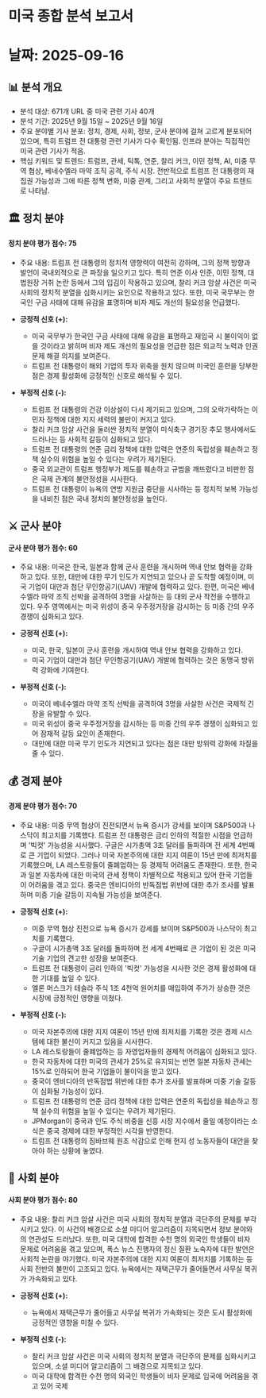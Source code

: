 # 미국 종합 분석 보고서
# 날짜: 2025-09-16

## 📊 분석 개요
- 분석 대상: 671개 URL 중 미국 관련 기사 40개
- 분석 기간: 2025년 9월 15일 ~ 2025년 9월 16일
- 주요 분야별 기사 분포: 정치, 경제, 사회, 정보, 군사 분야에 걸쳐 고르게 분포되어 있으며, 특히 트럼프 전 대통령 관련 기사가 다수 확인됨. 인프라 분야는 직접적인 미국 관련 기사가 적음.
- 핵심 키워드 및 트렌드: 트럼프, 관세, 틱톡, 연준, 찰리 커크, 이민 정책, AI, 미중 무역 협상, 베네수엘라 마약 조직 공격, 주식 시장. 전반적으로 트럼프 전 대통령의 재집권 가능성과 그에 따른 정책 변화, 미중 관계, 그리고 사회적 분열이 주요 트렌드로 나타남.

## 🏛️ 정치 분야
#### 정치 분야 평가 점수: 75
- 주요 내용: 트럼프 전 대통령의 정치적 영향력이 여전히 강하며, 그의 정책 방향과 발언이 국내외적으로 큰 파장을 일으키고 있다. 특히 연준 이사 인준, 이민 정책, 대법원장 거취 논란 등에서 그의 입김이 작용하고 있으며, 찰리 커크 암살 사건은 미국 사회의 정치적 분열을 심화시키는 요인으로 작용하고 있다. 또한, 미국 국무부는 한국인 구금 사태에 대해 유감을 표명하며 비자 제도 개선의 필요성을 언급했다.

*   **긍정적 신호 (+):**
    *   미국 국무부가 한국인 구금 사태에 대해 유감을 표명하고 재입국 시 불이익이 없을 것이라고 밝히며 비자 제도 개선의 필요성을 언급한 점은 외교적 노력과 인권 문제 해결 의지를 보여준다.
    *   트럼프 전 대통령이 해외 기업의 투자 위축을 원치 않으며 미국인 훈련을 당부한 점은 경제 활성화에 긍정적인 신호로 해석될 수 있다.

*   **부정적 신호 (-):**
    *   트럼프 전 대통령의 건강 이상설이 다시 제기되고 있으며, 그의 오락가락하는 이민자 정책에 대한 지지 세력의 불만이 커지고 있다.
    *   찰리 커크 암살 사건을 둘러싼 정치적 분열이 미식축구 경기장 추모 행사에서도 드러나는 등 사회적 갈등이 심화되고 있다.
    *   트럼프 전 대통령의 연준 금리 정책에 대한 압력은 연준의 독립성을 훼손하고 정책 실수의 위험을 높일 수 있다는 우려가 제기된다.
    *   중국 외교관이 트럼프 행정부가 제도를 훼손하고 규범을 깨뜨렸다고 비판한 점은 국제 관계의 불안정성을 시사한다.
    *   트럼프 전 대통령이 뉴욕의 연방 지원금 중단을 시사하는 등 정치적 보복 가능성을 내비친 점은 국내 정치의 불안정성을 높인다.

## ⚔️ 군사 분야
#### 군사 분야 평가 점수: 60
- 주요 내용: 미국은 한국, 일본과 함께 군사 훈련을 개시하며 역내 안보 협력을 강화하고 있다. 또한, 대만에 대한 무기 인도가 지연되고 있으나 곧 도착할 예정이며, 미국 기업이 대만과 첨단 무인항공기(UAV) 개발에 협력하고 있다. 한편, 미국은 베네수엘라 마약 조직 선박을 공격하여 3명을 사살하는 등 대외 군사 작전을 수행하고 있다. 우주 영역에서는 미국 위성이 중국 우주정거장을 감시하는 등 미중 간의 우주 경쟁이 심화되고 있다.

*   **긍정적 신호 (+):**
    *   미국, 한국, 일본이 군사 훈련을 개시하여 역내 안보 협력을 강화하고 있다.
    *   미국 기업이 대만과 첨단 무인항공기(UAV) 개발에 협력하는 것은 동맹국 방위력 강화에 기여한다.

*   **부정적 신호 (-):**
    *   미국이 베네수엘라 마약 조직 선박을 공격하여 3명을 사살한 사건은 국제적 긴장을 유발할 수 있다.
    *   미국 위성이 중국 우주정거장을 감시하는 등 미중 간의 우주 경쟁이 심화되고 있어 잠재적 갈등 요인이 존재한다.
    *   대만에 대한 미국 무기 인도가 지연되고 있다는 점은 대만 방위력 강화에 차질을 줄 수 있다.

## 💰 경제 분야
#### 경제 분야 평가 점수: 70
- 주요 내용: 미중 무역 협상이 진전되면서 뉴욕 증시가 강세를 보이며 S&P500과 나스닥이 최고치를 기록했다. 트럼프 전 대통령은 금리 인하의 적절한 시점을 언급하며 '빅컷' 가능성을 시사했다. 구글은 시가총액 3조 달러를 돌파하며 전 세계 4번째로 큰 기업이 되었다. 그러나 미국 자본주의에 대한 지지 여론이 15년 만에 최저치를 기록했으며, LA 레스토랑들이 줄폐업하는 등 경제적 어려움도 존재한다. 또한, 한국과 일본 자동차에 대한 미국의 관세 정책이 차별적으로 적용되고 있어 한국 기업들이 어려움을 겪고 있다. 중국은 엔비디아의 반독점법 위반에 대한 추가 조사를 발표하며 미중 기술 갈등이 지속될 가능성을 보여준다.

*   **긍정적 신호 (+):**
    *   미중 무역 협상 진전으로 뉴욕 증시가 강세를 보이며 S&P500과 나스닥이 최고치를 기록했다.
    *   구글이 시가총액 3조 달러를 돌파하며 전 세계 4번째로 큰 기업이 된 것은 미국 기술 기업의 견고한 성장을 보여준다.
    *   트럼프 전 대통령이 금리 인하의 '빅컷' 가능성을 시사한 것은 경제 활성화에 대한 기대를 높일 수 있다.
    *   엘론 머스크가 테슬라 주식 1조 4천억 원어치를 매입하여 주가가 상승한 것은 시장에 긍정적인 영향을 미쳤다.

*   **부정적 신호 (-):**
    *   미국 자본주의에 대한 지지 여론이 15년 만에 최저치를 기록한 것은 경제 시스템에 대한 불신이 커지고 있음을 시사한다.
    *   LA 레스토랑들이 줄폐업하는 등 자영업자들의 경제적 어려움이 심화되고 있다.
    *   한국 자동차에 대한 미국의 관세가 25%로 유지되는 반면 일본 자동차 관세는 15%로 인하되어 한국 기업들이 불이익을 받고 있다.
    *   중국이 엔비디아의 반독점법 위반에 대한 추가 조사를 발표하며 미중 기술 갈등이 심화될 가능성이 있다.
    *   트럼프 전 대통령의 연준 금리 정책에 대한 압력은 연준의 독립성을 훼손하고 정책 실수의 위험을 높일 수 있다는 우려가 제기된다.
    *   JPMorgan이 중국과 인도 주식 비중을 신흥 시장 지수에서 줄일 예정이라는 소식은 중국 경제에 대한 부정적인 시각을 반영한다.
    *   트럼프 전 대통령의 짐바브웨 원조 삭감으로 인해 현지 성 노동자들이 대안을 찾아야 하는 상황에 놓였다.

## 👥 사회 분야
#### 사회 분야 평가 점수: 80
- 주요 내용: 찰리 커크 암살 사건은 미국 사회의 정치적 분열과 극단주의 문제를 부각시키고 있다. 이 사건의 배경으로 소셜 미디어 알고리즘이 지목되면서 정보 분야와의 연관성도 드러났다. 또한, 미국 대학에 합격한 수천 명의 외국인 학생들이 비자 문제로 어려움을 겪고 있으며, 폭스 뉴스 진행자의 정신 질환 노숙자에 대한 발언은 사회적 논란을 야기했다. 미국 자본주의에 대한 지지 여론이 최저치를 기록하는 등 사회 전반의 불만이 고조되고 있다. 뉴욕에서는 재택근무가 줄어들면서 사무실 복귀가 가속화되고 있다.

*   **긍정적 신호 (+):**
    *   뉴욕에서 재택근무가 줄어들고 사무실 복귀가 가속화되는 것은 도시 활성화에 긍정적인 영향을 미칠 수 있다.

*   **부정적 신호 (-):**
    *   찰리 커크 암살 사건은 미국 사회의 정치적 분열과 극단주의 문제를 심화시키고 있으며, 소셜 미디어 알고리즘이 그 배경으로 지목되고 있다.
    *   미국 대학에 합격한 수천 명의 외국인 학생들이 비자 문제로 입국에 어려움을 겪고 있어 국제